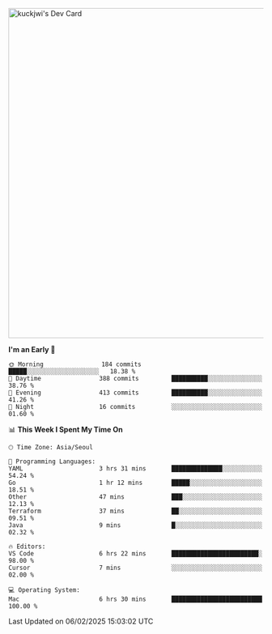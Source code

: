 <a href="https://app.daily.dev/kuckhwancho"><img src="https://api.daily.dev/devcards/v2/efef39c8028947428b3c0b486b9cd9b6.png?r=iz2&type=wide" width="652" alt="kuckjwi's Dev Card"/></a>

<!--START_SECTION:waka-->
**I'm an Early 🐤** 

```text
🌞 Morning                184 commits         █████░░░░░░░░░░░░░░░░░░░░   18.38 % 
🌆 Daytime                388 commits         ██████████░░░░░░░░░░░░░░░   38.76 % 
🌃 Evening                413 commits         ██████████░░░░░░░░░░░░░░░   41.26 % 
🌙 Night                  16 commits          ░░░░░░░░░░░░░░░░░░░░░░░░░   01.60 % 
```


📊 **This Week I Spent My Time On** 

```text
🕑︎ Time Zone: Asia/Seoul

💬 Programming Languages: 
YAML                     3 hrs 31 mins       ██████████████░░░░░░░░░░░   54.24 % 
Go                       1 hr 12 mins        █████░░░░░░░░░░░░░░░░░░░░   18.51 % 
Other                    47 mins             ███░░░░░░░░░░░░░░░░░░░░░░   12.13 % 
Terraform                37 mins             ██░░░░░░░░░░░░░░░░░░░░░░░   09.51 % 
Java                     9 mins              █░░░░░░░░░░░░░░░░░░░░░░░░   02.32 % 

🔥 Editors: 
VS Code                  6 hrs 22 mins       ████████████████████████░   98.00 % 
Cursor                   7 mins              ░░░░░░░░░░░░░░░░░░░░░░░░░   02.00 % 

💻 Operating System: 
Mac                      6 hrs 30 mins       █████████████████████████   100.00 % 
```


 Last Updated on 06/02/2025 15:03:02 UTC
<!--END_SECTION:waka-->

